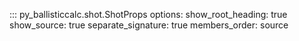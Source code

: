 ::: py_ballisticcalc.shot.ShotProps
    options:
      show_root_heading: true
      show_source: true
      separate_signature: true
      members_order: source
